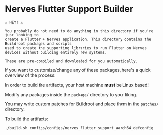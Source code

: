 # Nerves Flutter Support Builder

```
⚠️ HEY! ⚠️

You probably do not need to do anything in this directory if you're just looking to
create a Flutter + Nerves application. This directory contains the Buildroot packages and scripts
used to create the supporting libraries to run Flutter on Nerves devices without building entirely new systems.

These are pre-compiled and downloaded for you automatically.
```

If you want to customize/change any of these packages, here's a quick overview of the process:

In order to build the artifacts, your host machine **must** be Linux based!

Modify any packages inside the `package/` directory to your liking.

You may write custom patches for Buildroot and place them in the `patches/` directory.

To build the artifacts:

`./build.sh configs/configs/nerves_flutter_support_aarch64_defconfig`
